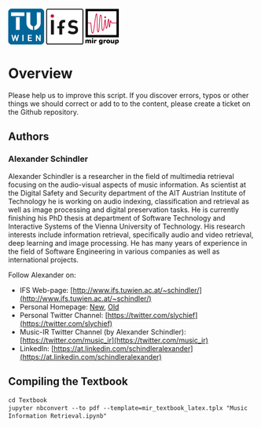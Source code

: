 ![TUWien Logo](./img/TU_signet09_small.png)
![TUWien Logo](./img/ifs_logo_new.gif)
![TUWien Logo](./img/mir_logo3.jpg)

# Overview

Please help us to improve this script. If you discover errors, typos or other things we should correct or add to to the content, please create a ticket on the Github repository.

## Authors

### Alexander Schindler

Alexander Schindler is a researcher in the field of multimedia retrieval focusing on the audio-visual aspects of music information. As scientist at the Digital Safety and Security department of the AIT Austrian Institute of Technology he is working on audio indexing, classification and retrieval as well as image processing and digital preservation tasks. He is currently finishing his PhD thesis at department of Software Technology and Interactive Systems of the Vienna University of Technology. His research interests include information retrieval, specifically audio and video retrieval, deep learning and image processing. He has many years of experience in the field of Software Engineering in various companies as well as international projects.

Follow Alexander on:

* IFS Web-page: [http://www.ifs.tuwien.ac.at/~schindler/](http://www.ifs.tuwien.ac.at/~schindler/)
* Personal Homepage: [New](http://wwwnew.schindler.eu.com/), [Old](http://www.slychief.com/)
* Personal Twitter Channel: [https://twitter.com/slychief](https://twitter.com/slychief)
* Music-IR Twitter Channel (by Alexander Schindler): [https://twitter.com/music_ir](https://twitter.com/music_ir)
* LinkedIn: [https://at.linkedin.com/schindleralexander](https://at.linkedin.com/schindleralexander)


## Compiling the Textbook

	cd Textbook
	jupyter nbconvert --to pdf --template=mir_textbook_latex.tplx "Music Information Retrieval.ipynb"
